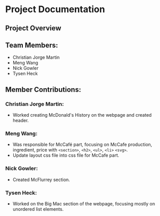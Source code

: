 # Project Documentation

## Project Overview



## Team Members:

-   Christian Jorge Martin
-   Meng Wang
-   Nick Gowler
-   Tysen Heck

## Member Contributions:

### Christian Jorge Martin:

-   Worked creating McDonald's History on the webpage and created header.

### Meng Wang:

-   Was responsible for McCafé part, focusing on McCafe production, ingredient, price with `<section>`, `<h2>`, `<ul>`, `<li>` `<svg>`.
-   Update layout css file into css file for McCafe part.

### Nick Gowler:

-   Created McFlurrey section.

### Tysen Heck:

-   Worked on the Big Mac section of the webpage, focusing mostly on unordered list elements.